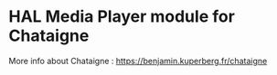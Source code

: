 # HAL Media Player module for Chataigne

More info about Chataigne : https://benjamin.kuperberg.fr/chataigne
